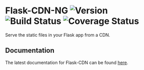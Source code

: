 # Flask-CDN-NG ![Version][Version] ![Build Status][Build] ![Coverage Status][Coverage]

[Version]: https://img.shields.io/pypi/v/flask-cdn-ng.svg
[Build]: https://travis-ci.org/s-m-i-t-a/flask-cdn-ng.svg
[Coverage]: https://coveralls.io/repos/s-m-i-t-a/flask-cdn-ng/badge.svg

Serve the static files in your Flask app from a CDN.

## Documentation
The latest documentation for Flask-CDN can be found [here](https://flask-cdn-ng.readthedocs.org/en/latest/).
